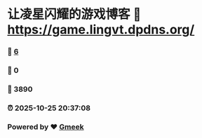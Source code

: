 # 让凌星闪耀的游戏博客 :link: https://game.lingvt.dpdns.org/ 
### :page_facing_up: [6](https://game.lingvt.dpdns.org//tag.html) 
### :speech_balloon: 0 
### :hibiscus: 3890 
### :alarm_clock: 2025-10-25 20:37:08 
### Powered by :heart: [Gmeek](https://github.com/Meekdai/Gmeek)
